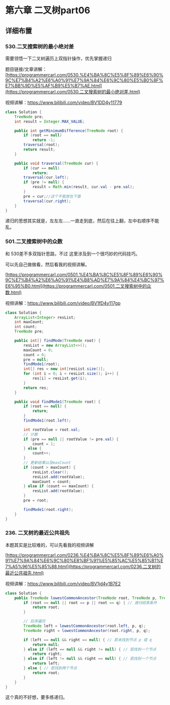 # **第六章 二叉树**part06

## **详细布置** 

### **530.二叉搜索树的最小绝对差** 

需要领悟一下二叉树遍历上双指针操作，优先掌握递归 

题目链接/文章讲解：[https://programmercarl.com/0530.%E4%BA%8C%E5%8F%89%E6%90%9C%E7%B4%A2%E6%A0%91%E7%9A%84%E6%9C%80%E5%B0%8F%E7%BB%9D%E5%AF%B9%E5%B7%AE.html](https://programmercarl.com/0530.二叉搜索树的最小绝对差.html) 

视频讲解：https://www.bilibili.com/video/BV1DD4y11779 

```java
class Solution {
    TreeNode pre;
    int result = Integer.MAX_VALUE;

    public int getMinimumDifference(TreeNode root) {
        if (root == null)
            return -1;
        traversal(root);
        return result;
    }

    public void traversal(TreeNode cur) {
        if (cur == null)
            return;
        traversal(cur.left);
        if (pre != null) {
            result = Math.min(result, cur.val - pre.val);
        }
        pre = cur;//这个不能放在下面
        traversal(cur.right);
    }
}
```

递归的思想其实就是，左左左……一直走到底，然后在往上翻，左中右顺序不能乱。



###  **501.二叉搜索树中的众数** 

和 530差不多双指针思路，不过 这里涉及到一个很巧妙的代码技巧。

可以先自己做做看，然后看我的视频讲解。

[https://programmercarl.com/0501.%E4%BA%8C%E5%8F%89%E6%90%9C%E7%B4%A2%E6%A0%91%E4%B8%AD%E7%9A%84%E4%BC%97%E6%95%B0.html](https://programmercarl.com/0501.二叉搜索树中的众数.html)  

视频讲解：https://www.bilibili.com/video/BV1fD4y117gp  

```java
class Solution {
    ArrayList<Integer> resList;
    int maxCount;
    int count;
    TreeNode pre;

    public int[] findMode(TreeNode root) {
        resList = new ArrayList<>();
        maxCount = 0;
        count = 0;
        pre = null;
        findMode1(root);
        int[] res = new int[resList.size()];
        for (int i = 0; i < resList.size(); i++) {
            res[i] = resList.get(i);
        }
        return res;
    }

    public void findMode1(TreeNode root) {
        if (root == null) {
            return;
        }
        findMode1(root.left);

        int rootValue = root.val;
        // 计数
        if (pre == null || rootValue != pre.val) {
            count = 1;
        } else {
            count++;
        }
        // 更新结果以及maxCount
        if (count > maxCount) {
            resList.clear();
            resList.add(rootValue);
            maxCount = count;
        } else if (count == maxCount) {
            resList.add(rootValue);
        }
        pre = root;

        findMode1(root.right);
    }
}
```



###  **236. 二叉树的最近公共祖先** 

本题其实是比较难的，可以先看我的视频讲解 

[https://programmercarl.com/0236.%E4%BA%8C%E5%8F%89%E6%A0%91%E7%9A%84%E6%9C%80%E8%BF%91%E5%85%AC%E5%85%B1%E7%A5%96%E5%85%88.html](https://programmercarl.com/0236.二叉树的最近公共祖先.html) 

视频讲解：https://www.bilibili.com/video/BV1jd4y1B7E2

```java
class Solution {
    public TreeNode lowestCommonAncestor(TreeNode root, TreeNode p, TreeNode q) {
        if (root == null || root == p || root == q) { // 递归结束条件
            return root;
        }

        // 后序遍历
        TreeNode left = lowestCommonAncestor(root.left, p, q);
        TreeNode right = lowestCommonAncestor(root.right, p, q);

        if (left == null && right == null) { // 若未找到节点 p 或 q
            return null;
        } else if (left == null && right != null) { // 若找到一个节点
            return right;
        } else if (left != null && right == null) { // 若找到一个节点
            return left;
        } else { // 若找到两个节点
            return root;
        }
    }
}
```

这个真的不好想，要多练递归。